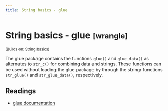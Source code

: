 ```yaml
---
title: String basics - glue
---
```


<!-- Generated automatically from string-basics-2.yml. Do not edit by hand -->

# String basics - glue <small class='wrangle'>[wrangle]</small>
<small>(Builds on: [String basics](string-basics.md))</small>

The glue package contains the functions `glue()` and `glue_data()` as
alternates to `str_c()` for combining data and strings. These functions can be
used without loading the glue package by through the stringr functions
`str_glue()` and `str_glue_data()`, respectively.

## Readings

  * [glue documentation](https://github.com/tidyverse/glue)


